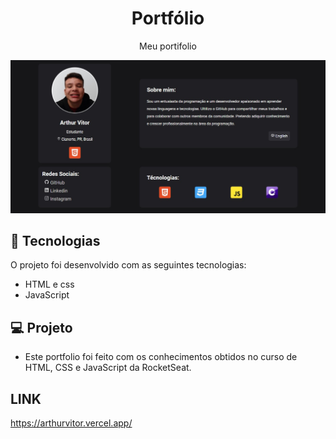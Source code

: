 <h1 align="center">Portfólio</h1>

<p align="center">
  Meu portifolio
</p>

<p align="center">
  <img src=".github/preview.jpg" alt="projeto DevLinks">
</p>

## 🚀 Tecnologias

O projeto foi desenvolvido com as seguintes tecnologias:

- HTML e css
- JavaScript

## 💻 Projeto

- Este portfolio foi feito com os conhecimentos obtidos no curso de HTML, CSS e JavaScript da RocketSeat.

## LINK

https://arthurvitor.vercel.app/
